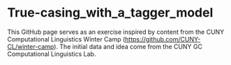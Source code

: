 # True-casing_with_a_tagger_model
This GitHub page serves as an exercise inspired by content from the CUNY Computational Linguistics Winter Camp (https://github.com/CUNY-CL/winter-camp). The initial data and idea come from the CUNY GC Computational Linguistics Lab.
